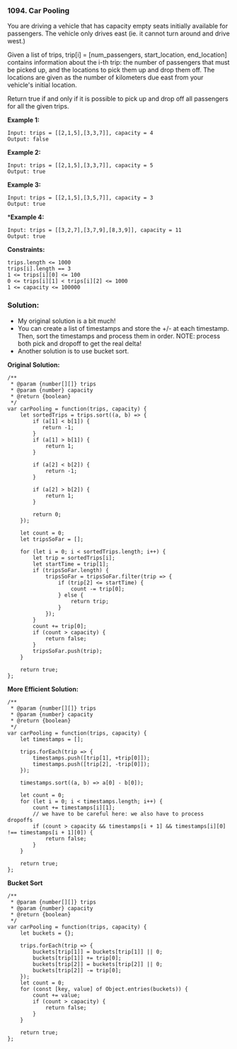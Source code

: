 ### 1094. Car Pooling

You are driving a vehicle that has capacity empty seats initially available for passengers.  The vehicle only drives east (ie. it cannot turn around and drive west.)

Given a list of trips, trip[i] = [num_passengers, start_location, end_location] contains information about the i-th trip: the number of passengers that must be picked up, and the locations to pick them up and drop them off.  The locations are given as the number of kilometers due east from your vehicle's initial location.

Return true if and only if it is possible to pick up and drop off all passengers for all the given trips. 

**Example 1:**
```
Input: trips = [[2,1,5],[3,3,7]], capacity = 4
Output: false
```

**Example 2:**
```
Input: trips = [[2,1,5],[3,3,7]], capacity = 5
Output: true
```

**Example 3:**
```
Input: trips = [[2,1,5],[3,5,7]], capacity = 3
Output: true
```

***Example 4:**
```
Input: trips = [[3,2,7],[3,7,9],[8,3,9]], capacity = 11
Output: true
``` 
 
**Constraints:**
```
trips.length <= 1000
trips[i].length == 3
1 <= trips[i][0] <= 100
0 <= trips[i][1] < trips[i][2] <= 1000
1 <= capacity <= 100000
```

### Solution:
- My original solution is a bit much!
- You can create a list of timestamps and store the +/- at each timestamp. Then, sort the timestamps and process them in order. NOTE: process both pick and dropoff
to get the real delta!
- Another solution is to use bucket sort.

**Original Solution:**
```
/**
 * @param {number[][]} trips
 * @param {number} capacity
 * @return {boolean}
 */
var carPooling = function(trips, capacity) {
    let sortedTrips = trips.sort((a, b) => {
        if (a[1] < b[1]) {
           return -1;
        }
        if (a[1] > b[1]) {
            return 1;
        }
        
        if (a[2] < b[2]) {
            return -1;
        }
        
        if (a[2] > b[2]) {
            return 1;
        }
        
        return 0;
    });
    
    let count = 0;
    let tripsSoFar = [];
    
    for (let i = 0; i < sortedTrips.length; i++) {
        let trip = sortedTrips[i];
        let startTime = trip[1];
        if (tripsSoFar.length) {
            tripsSoFar = tripsSoFar.filter(trip => {
                if (trip[2] <= startTime) {
                    count -= trip[0];
                } else {
                    return trip;
                }
            });
        }
        count += trip[0];
        if (count > capacity) {
            return false;
        }
        tripsSoFar.push(trip);
    }
    
    return true;
};
```

**More Efficient Solution:**
```
/**
 * @param {number[][]} trips
 * @param {number} capacity
 * @return {boolean}
 */
var carPooling = function(trips, capacity) {
    let timestamps = [];
    
    trips.forEach(trip => {
        timestamps.push([trip[1], +trip[0]]);
        timestamps.push([trip[2], -trip[0]]);
    });
    
    timestamps.sort((a, b) => a[0] - b[0]);
    
    let count = 0;
    for (let i = 0; i < timestamps.length; i++) {
        count += timestamps[i][1];
        // we have to be careful here: we also have to process dropoffs
        if (count > capacity && timestamps[i + 1] && timestamps[i][0] !== timestamps[i + 1][0]) {
            return false;
        }
    }
    
    return true;
};
```

**Bucket Sort**
```
/**
 * @param {number[][]} trips
 * @param {number} capacity
 * @return {boolean}
 */
var carPooling = function(trips, capacity) {
    let buckets = {};
    
    trips.forEach(trip => {
        buckets[trip[1]] = buckets[trip[1]] || 0;
        buckets[trip[1]] += trip[0];
        buckets[trip[2]] = buckets[trip[2]] || 0;
        buckets[trip[2]] -= trip[0];        
    });
    let count = 0;
    for (const [key, value] of Object.entries(buckets)) {
        count += value;
        if (count > capacity) {
            return false;
        }
    }
    
    return true;
};
```
